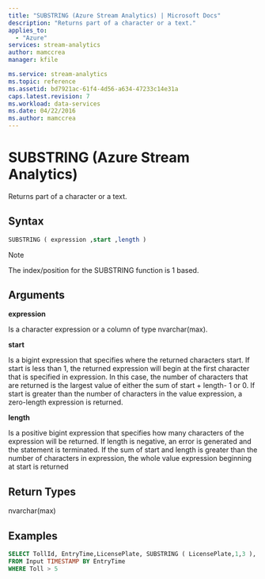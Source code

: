 ```yaml
---
title: "SUBSTRING (Azure Stream Analytics) | Microsoft Docs"
description: "Returns part of a character or a text."
applies_to: 
  - "Azure"
services: stream-analytics
author: mamccrea
manager: kfile

ms.service: stream-analytics
ms.topic: reference
ms.assetid: bd7921ac-61f4-4d56-a634-47233c14e31a
caps.latest.revision: 7
ms.workload: data-services
ms.date: 04/22/2016
ms.author: mamccrea
---
```

# SUBSTRING (Azure Stream Analytics)
  Returns part of a character or a text.  
  
 ## Syntax  
  
```SQL   
SUBSTRING ( expression ,start ,length )  
```  
  
> [!NOTE]  
>  The index/position for the SUBSTRING function is 1 based.  
  
## Arguments  
 **expression**  
  
 Is a character expression or a column of type nvarchar(max).  
  
 **start**  
  
 Is a bigint expression that specifies where the returned characters start. If start is less than 1, the returned expression will begin at the first character that is specified in expression. In this case, the number of characters that are returned is the largest value of either the sum of start + length- 1 or 0. If start is greater than the number of characters in the value expression, a zero-length expression is returned.  
  
 **length**  
  
 Is a positive bigint expression that specifies how many characters of the expression will be returned. If length is negative, an error is generated and the statement is terminated. If the sum of start and length is greater than the number of characters in expression, the whole value expression beginning at start is returned  
  
## Return Types  
 nvarchar(max)  
  
## Examples  
  
```SQL  
SELECT TollId, EntryTime,LicensePlate, SUBSTRING ( LicensePlate,1,3 ),  
FROM Input TIMESTAMP BY EntryTime  
WHERE Toll > 5  
  
```  
  
  
